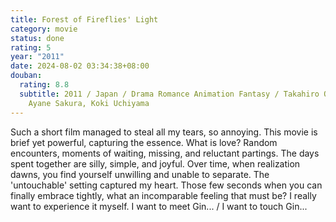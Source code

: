 ```yaml
---
title: Forest of Fireflies' Light
category: movie
status: done
rating: 5
year: "2011"
date: 2024-08-02 03:34:38+08:00
douban:
  rating: 8.8
  subtitle: 2011 / Japan / Drama Romance Animation Fantasy / Takahiro Omori /
    Ayane Sakura, Koki Uchiyama
---
```


Such a short film managed to steal all my tears, so annoying. This movie is brief yet powerful, capturing the essence. What is love? Random encounters, moments of waiting, missing, and reluctant partings. The days spent together are silly, simple, and joyful. Over time, when realization dawns, you find yourself unwilling and unable to separate. The 'untouchable' setting captured my heart. Those few seconds when you can finally embrace tightly, what an incomparable feeling that must be? I really want to experience it myself. I want to meet Gin... / I want to touch Gin...
